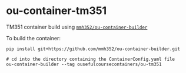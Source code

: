 # ou-container-tm351
TM351 container build using [`mmh352/ou-container-builder`](https://github.com/mmh352/ou-container-builder)

To build the container:

```
pip install git+https://github.com/mmh352/ou-container-builder.git

# cd into the directory containing the ContainerConfig.yaml file
ou-container-builder --tag ousefulcoursecontainers/ou-tm351
```
